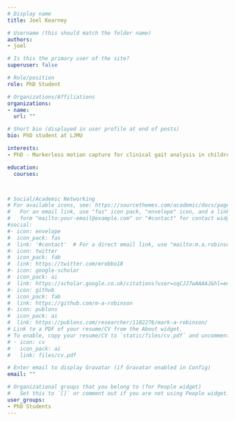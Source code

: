```yaml
---
# Display name
title: Joel Kearney

# Username (this should match the folder name)
authors:
- joel

# Is this the primary user of the site?
superuser: false

# Role/position
role: PhD Student

# Organizations/Affiliations
organizations:
- name:
  url: ""

# Short bio (displayed in user profile at end of posts)
bio: PhD student at LJMU

interests:
- PhD - Markerless motion capture for clinical gait analysis in children

education:
  courses:



# Social/Academic Networking
# For available icons, see: https://sourcethemes.com/academic/docs/page-builder/#icons
#   For an email link, use "fas" icon pack, "envelope" icon, and a link in the
#   form "mailto:your-email@example.com" or "#contact" for contact widget.
#social:
#- icon: envelope
#  icon_pack: fas
#  link: '#contact'  # For a direct email link, use "mailto:m.a.robinson@ljmu.ac.uk.
#- icon: twitter
#  icon_pack: fab
#  link: https://twitter.com/mrobbo18
#- icon: google-scholar
#  icon_pack: ai
#  link: https://scholar.google.co.uk/citations?user=sqCJJ7wAAAAJ&hl=en
#- icon: github
#  icon_pack: fab
#  link: https://github.com/m-a-robinson
#- icon: publons
#  icon_pack: ai
#  link: https://publons.com/researcher/1182276/mark-a-robinson/
# Link to a PDF of your resume/CV from the About widget.
# To enable, copy your resume/CV to `static/files/cv.pdf` and uncomment the lines below.
# - icon: cv
#   icon_pack: ai
#   link: files/cv.pdf

# Enter email to display Gravatar (if Gravatar enabled in Config)
email: ""

# Organizational groups that you belong to (for People widget)
#   Set this to `[]` or comment out if you are not using People widget.
user_groups:
- PhD Students
---
```

